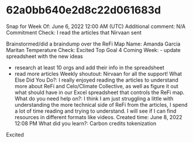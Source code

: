 # 62a0bb640e2d8c22d061683d

Snap for Week Of: June 6, 2022 12:00 AM (UTC)
Additional comment: N/A
Commitment Check: I read the articles that Nirvaan sent 

Brainstormed/did a braindump over the ReFi Map
Name: Amanda Garcia Maritan
Temperature Check: Excited
Top Goal 4 Coming Week: - update spreadsheet with the new ideas
- research at least 10 orgs and add their info in the spreadsheet 
- read more articles 
Weekly shoutout: Nirvaan for all the support!
What Else Did You Do?: I really enjoyed reading the articles to understand more about ReFi and Celo/Climate Collective, as well as figure it out what should have in our Excel spreadsheet that controls the ReFi map.
What do you need help on?: I think I am just struggling a little with understanding the more technical side of ReFi from the articles, I spend a lot of time reading and trying to understand. I will see if I can find resources in different formats like videos.
Created time: June 8, 2022 12:08 PM
What did you learn?: Carbon credits tokenization

Excited